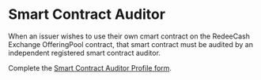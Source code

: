 # Smart Contract Auditor

When an issuer wishes to use their own cmart contract on the RedeeCash Exchange OfferingPool contract, that smart contract must be audited by an independent registered smart contract auditor.

Complete the [Smart Contract Auditor Profile form](https://github.com/pingleware/redeecash.exchange/blob/main/files/smart-contract-auditor-profile.pdf).
